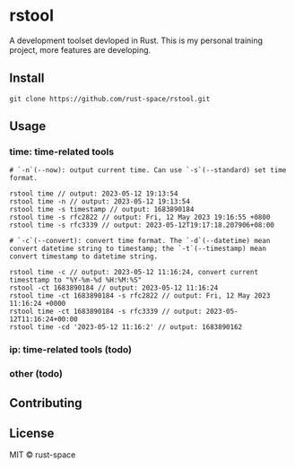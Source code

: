 # rstool

A development toolset devloped in Rust. This is my personal training project, more features are developing.

## Install

```
git clone https://github.com/rust-space/rstool.git
```

## Usage

### time: time-related tools

```
# `-n`(--now): output current time. Can use `-s`(--standard) set time format.

rstool time // output: 2023-05-12 19:13:54
rstool time -n // output: 2023-05-12 19:13:54
rstool time -s timestamp // output: 1683890184
rstool time -s rfc2822 // output: Fri, 12 May 2023 19:16:55 +0800
rstool time -s rfc3339 // output: 2023-05-12T19:17:18.207906+08:00

# `-c`(--convert): convert time format. The `-d`(--datetime) mean convert datetime string to timestamp; the `-t`(--timestamp) mean convert timestamp to datetime string.

rstool time -c // output: 2023-05-12 11:16:24, convert current timesttamp to "%Y-%m-%d %H:%M:%S"
rstool -ct 1683890184 // output: 2023-05-12 11:16:24
rstool time -ct 1683890184 -s rfc2822 // output: Fri, 12 May 2023 11:16:24 +0000
rstool time -ct 1683890184 -s rfc3339 // output: 2023-05-12T11:16:24+00:00
rstool time -cd '2023-05-12 11:16:2' // output: 1683890162
```
### ip: time-related tools (todo)
### other (todo)

## Contributing

## License

MIT © rust-space
